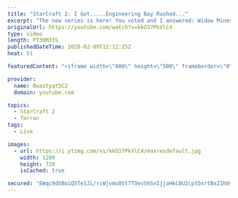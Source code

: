 ```yaml
---
title: "StarCraft 2: I Got.....Engineering Bay Rushed..."
excerpt: "The new series is here! You voted and I answered: Widow Mines & Ravens to Grandmaster has arrived!  #WidowMineRaven #Beastyqt #StarCraft2 #SC2  Feel free to let me know if you have any suggestions for future videos. I hope you guys enjoy this one!  Check out my stream on Twitch if you enjoy my YouTube"
originalUrl: https://youtube.com/watch?v=kkO37PkVlC4
type: video
length: PT30M33S
publishedDateTime: 2020-02-09T12:12:25Z
heat: 51

featuredContent: "<iframe width=\"800\" height=\"500\" frameborder=\"0\" src=\"https://www.youtube.com/embed/kkO37PkVlC4\" allow=\"accelerometer; autoplay; encrypted-media; gyroscope; picture-in-picture\" allowfullscreen></iframe>"

provider:
  name: BeastyqtSC2
  domain: youtube.com

topics:
  - StarCraft 2
  - Terran
tags:
  - Live

images:
  - url: https://i.ytimg.com/vi/kkO37PkVlC4/maxresdefault.jpg
    width: 1280
    height: 720
    isCached: true

secured: "EWqc9dSBoiQ5Te1JL/rcWjvmuOSt7TOevShSnIjjaHkC8U2cptDxrtBxZ1hU+vwzh+VveJitrMLiLNzdeCFf/g+DHLF/9CoCNzUWGTp07oniHDLCP9lex37K5oBmbEO9TdrUzeb8PsA3yVU/GuM2EBX4wrCJdst3gEzB67Kuja01a4834710girlRL0tlA3KMpayNKUs0faNrFVQFwbMuyhBMg2S9v/3nqvxTP86w72s11azwjMXA2Zyn3eb6eqXRYa3eZFkDJzuFk9gKdutRJEoKEkDxqdKtU1qt7nzweA3hpaO03tJEGnHDkfJkSTgC7S7c4Ub1igIRZxHQRNO9vnt9T+LVveBxp7gFkO5qhuVWUBEkIZJHvgY0qC1JNJJStpmMkdxM2u6zyvuuqoTAezpvW0QO1nZJ0j70jwOVOk=;1YlbKKmMSPYTLW9GnmPbqw=="
---
```


